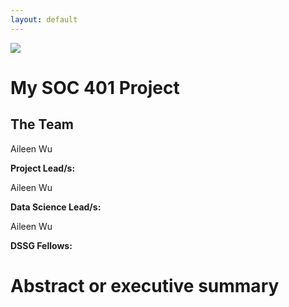 ```yaml
---
layout: default
---
```


<img src="{{ site.url }}{{ site.baseurl }}/assets/img/eScience.png">


# My SOC 401 Project

## The Team

Aileen Wu

**Project Lead/s:**

Aileen Wu

**Data Science Lead/s:** 

Aileen Wu

**DSSG Fellows:** 

# Abstract or executive summary
